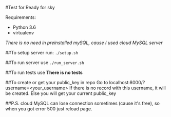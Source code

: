 #Test for Ready for sky

Requirements:
- Python 3.6
- virtualenv

*There is no need in preinstalled mySQL, cause I used cloud MySQL server*

##To setup server run:
`./setup.sh`

##To run server use
 `./run_server.sh`

##To run tests use
**There is no tests**

##To create or get your public_key in repo
Go to localhost:8000/?username=<your_username>
If there is no record with this username, it will be created. Else you will get
your current public_key

##P.S.
cloud MySQL can lose connection sometimes (cause it's free), so when you got error 500
just reload page.
